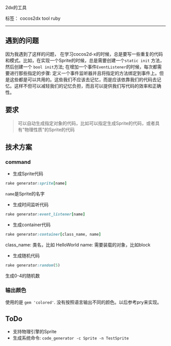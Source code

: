 2dx的工具

标签： cocos2dx tool ruby

---
## 遇到的问题
因为我遇到了这样的问题， 在学习cocos2d-x的时候，总是要写一些重复的代码和模式。比如，在实现一个Sprite的时候，总是需要创建一个`static init` 方法，然后创建一个 `bool init`方法; 在增加一个事件`EventListener`的时候，每次都需要进行那些指定的步骤: 定义一个事件监听器并且将指定的方法绑定到事件上。但是这些都是可以共用的。这些我们不应该去记忆，而是应该依靠我们的代码去记忆。这样不但可以减轻我们的记忆负担，而且可以提供我们写代码的效率和正确性。

## 要求
> 可以自动生成指定对象的代码，比如可以指定生成Sprite的代码，或者具有"物理性质"的Sprite的代码

## 技术方案 

### command
* 生成Sprite代码
```ruby
rake generator:sprite[name]
```
`name`是Sprite的名字

* 生成时间监听代码
```ruby
rake generator:event_listener[name]
```

* 生成container代码
```ruby
rake generator:container[class_name, name]
```
class_name: 类名，比如 HelloWorld
name: 需要装载的对象，比如block

* 生成随机代码
```ruby
rake generator:random(5)
```
生成0-4的随机数

### 输出颜色

使用的是 `gem 'colored'`. 没有按照语言输出不同的颜色。以后参考pry来实现。

## ToDo

* 支持物理引擎的Sprite
* 生成系统命令: `code_generator -c Sprite -n TestSprite` 
